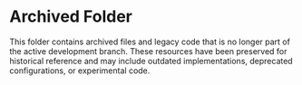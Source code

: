 # Archived Folder

This folder contains archived files and legacy code that is no longer part of the active development branch. 
These resources have been preserved for historical reference and may include outdated implementations, deprecated configurations, or experimental code.
